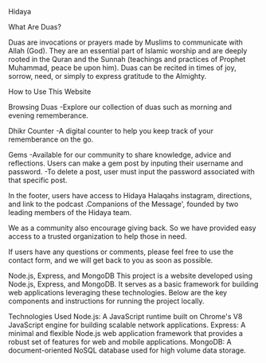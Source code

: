 Hidaya 

What Are Duas?

Duas are invocations or prayers made by Muslims to communicate with Allah (God). They are an essential part of Islamic worship and are deeply rooted in the Quran and the Sunnah (teachings and practices of Prophet Muhammad, peace be upon him). Duas can be recited in times of joy, sorrow, need, or simply to express gratitude to the Almighty.

How to Use This Website

Browsing Duas -Explore our collection of duas such as morning and evening rememberance.

Dhikr Counter -A digital counter to help you keep track of your rememberance on the go.

Gems -Available for our community to share knowledge, advice and reflections. Users can make a gem post by inputing their username and password. -To delete a post, user must input the password associated with that specific post.

In the footer, users have access to Hidaya Halaqahs instagram, directions, and link to the podcast .Companions of the Message', founded by two leading members of the Hidaya team.

We as a community also encourage giving back. So we have provided easy access to a trusted organization to help those in need.

If users have any questions or comments, please feel free to use the contact form, and we will get back to you as soon as possible.

Node.js, Express, and MongoDB 
This project is a website developed using Node.js, Express, and MongoDB. It serves as a basic framework for building web applications leveraging these technologies. Below are the key components and instructions for running the project locally.

Technologies Used
Node.js: A JavaScript runtime built on Chrome's V8 JavaScript engine for building scalable network applications.
Express: A minimal and flexible Node.js web application framework that provides a robust set of features for web and mobile applications.
MongoDB: A document-oriented NoSQL database used for high volume data storage.


